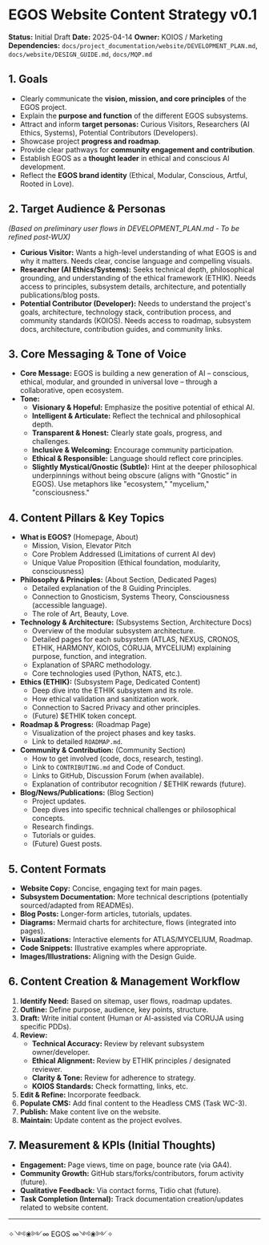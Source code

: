 # EGOS Website Content Strategy v0.1

**Status:** Initial Draft
**Date:** 2025-04-14
**Owner:** KOIOS / Marketing
**Dependencies:** `docs/project_documentation/website/DEVELOPMENT_PLAN.md`, `docs/website/DESIGN_GUIDE.md`, `docs/MQP.md`

## 1. Goals

*   Clearly communicate the **vision, mission, and core principles** of the EGOS project.
*   Explain the **purpose and function** of the different EGOS subsystems.
*   Attract and inform **target personas:** Curious Visitors, Researchers (AI Ethics, Systems), Potential Contributors (Developers).
*   Showcase project **progress and roadmap**.
*   Provide clear pathways for **community engagement and contribution**.
*   Establish EGOS as a **thought leader** in ethical and conscious AI development.
*   Reflect the **EGOS brand identity** (Ethical, Modular, Conscious, Artful, Rooted in Love).

## 2. Target Audience & Personas

*(Based on preliminary user flows in DEVELOPMENT_PLAN.md - To be refined post-WUX)*

*   **Curious Visitor:** Wants a high-level understanding of what EGOS is and why it matters. Needs clear, concise language and compelling visuals.
*   **Researcher (AI Ethics/Systems):** Seeks technical depth, philosophical grounding, and understanding of the ethical framework (ETHIK). Needs access to principles, subsystem details, architecture, and potentially publications/blog posts.
*   **Potential Contributor (Developer):** Needs to understand the project's goals, architecture, technology stack, contribution process, and community standards (KOIOS). Needs access to roadmap, subsystem docs, architecture, contribution guides, and community links.

## 3. Core Messaging & Tone of Voice

*   **Core Message:** EGOS is building a new generation of AI – conscious, ethical, modular, and grounded in universal love – through a collaborative, open ecosystem.
*   **Tone:**
    *   **Visionary & Hopeful:** Emphasize the positive potential of ethical AI.
    *   **Intelligent & Articulate:** Reflect the technical and philosophical depth.
    *   **Transparent & Honest:** Clearly state goals, progress, and challenges.
    *   **Inclusive & Welcoming:** Encourage community participation.
    *   **Ethical & Responsible:** Language should reflect core principles.
    *   **Slightly Mystical/Gnostic (Subtle):** Hint at the deeper philosophical underpinnings without being obscure (aligns with "Gnostic" in EGOS). Use metaphors like "ecosystem," "mycelium," "consciousness."

## 4. Content Pillars & Key Topics

*   **What is EGOS?** (Homepage, About)
    *   Mission, Vision, Elevator Pitch
    *   Core Problem Addressed (Limitations of current AI dev)
    *   Unique Value Proposition (Ethical foundation, modularity, consciousness)
*   **Philosophy & Principles:** (About Section, Dedicated Pages)
    *   Detailed explanation of the 8 Guiding Principles.
    *   Connection to Gnosticism, Systems Theory, Consciousness (accessible language).
    *   The role of Art, Beauty, Love.
*   **Technology & Architecture:** (Subsystems Section, Architecture Docs)
    *   Overview of the modular subsystem architecture.
    *   Detailed pages for each subsystem (ATLAS, NEXUS, CRONOS, ETHIK, HARMONY, KOIOS, CORUJA, MYCELIUM) explaining purpose, function, and integration.
    *   Explanation of SPARC methodology.
    *   Core technologies used (Python, NATS, etc.).
*   **Ethics (ETHIK):** (Subsystem Page, Dedicated Content)
    *   Deep dive into the ETHIK subsystem and its role.
    *   How ethical validation and sanitization work.
    *   Connection to Sacred Privacy and other principles.
    *   (Future) $ETHIK token concept.
*   **Roadmap & Progress:** (Roadmap Page)
    *   Visualization of the project phases and key tasks.
    *   Link to detailed `ROADMAP.md`.
*   **Community & Contribution:** (Community Section)
    *   How to get involved (code, docs, research, testing).
    *   Link to `CONTRIBUTING.md` and Code of Conduct.
    *   Links to GitHub, Discussion Forum (when available).
    *   Explanation of contributor recognition / $ETHIK rewards (future).
*   **Blog/News/Publications:** (Blog Section)
    *   Project updates.
    *   Deep dives into specific technical challenges or philosophical concepts.
    *   Research findings.
    *   Tutorials or guides.
    *   (Future) Guest posts.

## 5. Content Formats

*   **Website Copy:** Concise, engaging text for main pages.
*   **Subsystem Documentation:** More technical descriptions (potentially sourced/adapted from READMEs).
*   **Blog Posts:** Longer-form articles, tutorials, updates.
*   **Diagrams:** Mermaid charts for architecture, flows (integrated into pages).
*   **Visualizations:** Interactive elements for ATLAS/MYCELIUM, Roadmap.
*   **Code Snippets:** Illustrative examples where appropriate.
*   **Images/Illustrations:** Aligning with the Design Guide.

## 6. Content Creation & Management Workflow

1.  **Identify Need:** Based on sitemap, user flows, roadmap updates.
2.  **Outline:** Define purpose, audience, key points, structure.
3.  **Draft:** Write initial content (Human or AI-assisted via CORUJA using specific PDDs).
4.  **Review:**
    *   **Technical Accuracy:** Review by relevant subsystem owner/developer.
    *   **Ethical Alignment:** Review by ETHIK principles / designated reviewer.
    *   **Clarity & Tone:** Review for adherence to strategy.
    *   **KOIOS Standards:** Check formatting, links, etc.
5.  **Edit & Refine:** Incorporate feedback.
6.  **Populate CMS:** Add final content to the Headless CMS (Task WC-3).
7.  **Publish:** Make content live on the website.
8.  **Maintain:** Update content as the project evolves.

## 7. Measurement & KPIs (Initial Thoughts)

*   **Engagement:** Page views, time on page, bounce rate (via GA4).
*   **Community Growth:** GitHub stars/forks/contributors, forum activity (future).
*   **Qualitative Feedback:** Via contact forms, Tidio chat (future).
*   **Task Completion (Internal):** Track documentation creation/updates related to website content.

---
✧༺❀༻∞ EGOS ∞༺❀༻✧